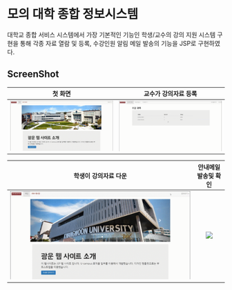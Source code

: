 # 모의 대학 종합 정보시스템 
대학교 종합 서비스 시스템에서 가장 기본적인 기능인 학생/교수의 강의 지원 시스템 구현을 통해 각종 자료 열람 및 등록, 수강인원 알림 메일 발송의 기능을 JSP로 구현하였다.

ScreenShot
----------------
| 첫 화면 | 교수가 강의자료 등록 | 
|:---:|:---:|
| <img src="./readme_images/1.UI.gif"  >  | <img src="./readme_images/2.강의자료등록.gif"  > |  

| 학생이 강의자료 다운 | 안내메일 발송및 확인 | 
|:---:|:---:|
| <img src="./readme_images/3.강의자료다운.gif" >  | <img src="./readme_images/4.안내메일.gif" > |
